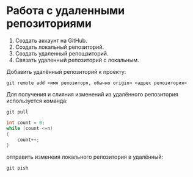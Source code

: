 # Работа с удаленными репозиториями

1. Создать аккаунт на GitHub.
2. Создать локальный репозиторий.
3. Создать удаленный репощзиторий.
4. Связать удаленный репозиторий с локальным.

Добавить удалённый репозиторий к проекту:
```
git remote add <имя репозиторя, обычно origin> <адрес репозитория>
```

Для получения и слияния изменений из удалённого репозитория используется команда:

```
git pull
```

```C#
int count = 0;
while (count <=n)
{
    count++;
}
```

отправить изменеия локального репозитория в удалённый:
```
git pish
```

